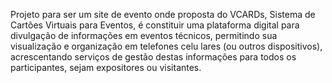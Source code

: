 Projeto para ser um site de evento onde proposta do VCARDs, Sistema de Cartões Virtuais para Eventos, é constituir uma plataforma digital para divulgação de informações em eventos técnicos, 
permitindo sua visualização e organização em telefones celu lares (ou outros dispositivos), acrescentando serviços de gestão destas informações para todos os participantes, sejam expositores ou visitantes.
